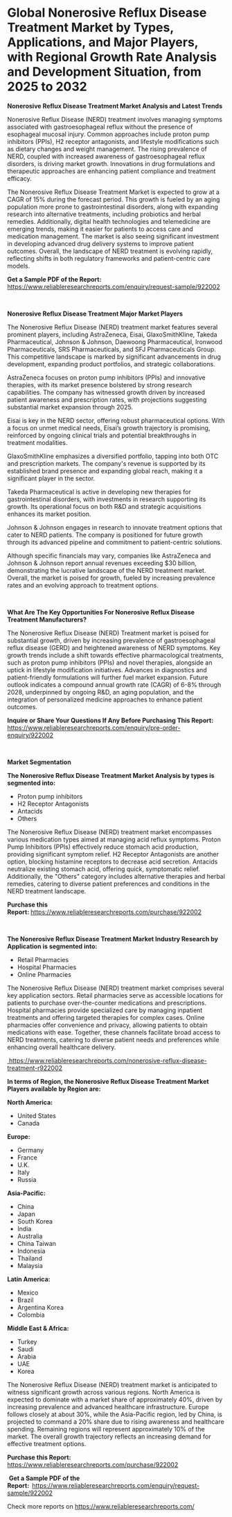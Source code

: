 <p><h1>Global Nonerosive Reflux Disease Treatment Market by Types, Applications, and Major Players, with Regional Growth Rate Analysis and Development Situation, from 2025 to 2032</h1></p><p><strong>Nonerosive Reflux Disease Treatment Market Analysis and Latest Trends</strong></p>
<p><p>Nonerosive Reflux Disease (NERD) treatment involves managing symptoms associated with gastroesophageal reflux without the presence of esophageal mucosal injury. Common approaches include proton pump inhibitors (PPIs), H2 receptor antagonists, and lifestyle modifications such as dietary changes and weight management. The rising prevalence of NERD, coupled with increased awareness of gastroesophageal reflux disorders, is driving market growth. Innovations in drug formulations and therapeutic approaches are enhancing patient compliance and treatment efficacy.</p><p>The Nonerosive Reflux Disease Treatment Market is expected to grow at a CAGR of 15% during the forecast period. This growth is fueled by an aging population more prone to gastrointestinal disorders, along with expanding research into alternative treatments, including probiotics and herbal remedies. Additionally, digital health technologies and telemedicine are emerging trends, making it easier for patients to access care and medication management. The market is also seeing significant investment in developing advanced drug delivery systems to improve patient outcomes. Overall, the landscape of NERD treatment is evolving rapidly, reflecting shifts in both regulatory frameworks and patient-centric care models.</p></p>
<p><strong>Get a Sample PDF of the Report:&nbsp;</strong> <a href="https://www.reliableresearchreports.com/enquiry/request-sample/922002?utm_campaign=3255&utm_medium=2&utm_source=Github&utm_content=ia&utm_term=07032025&utm_id=nonerosive-reflux-disease-treatment">https://www.reliableresearchreports.com/enquiry/request-sample/922002</a></p>
<p>&nbsp;</p>
<p><strong>Nonerosive Reflux Disease Treatment Major Market Players</strong></p>
<p><p>The Nonerosive Reflux Disease (NERD) treatment market features several prominent players, including AstraZeneca, Eisai, GlaxoSmithKline, Takeda Pharmaceutical, Johnson & Johnson, Daewoong Pharmaceutical, Ironwood Pharmaceuticals, SRS Pharmaceuticals, and SFJ Pharmaceuticals Group. This competitive landscape is marked by significant advancements in drug development, expanding product portfolios, and strategic collaborations.</p><p>AstraZeneca focuses on proton pump inhibitors (PPIs) and innovative therapies, with its market presence bolstered by strong research capabilities. The company has witnessed growth driven by increased patient awareness and prescription rates, with projections suggesting substantial market expansion through 2025.</p><p>Eisai is key in the NERD sector, offering robust pharmaceutical options. With a focus on unmet medical needs, Eisai’s growth trajectory is promising, reinforced by ongoing clinical trials and potential breakthroughs in treatment modalities.</p><p>GlaxoSmithKline emphasizes a diversified portfolio, tapping into both OTC and prescription markets. The company's revenue is supported by its established brand presence and expanding global reach, making it a significant player in the sector.</p><p>Takeda Pharmaceutical is active in developing new therapies for gastrointestinal disorders, with investments in research supporting its growth. Its operational focus on both R&D and strategic acquisitions enhances its market position.</p><p>Johnson & Johnson engages in research to innovate treatment options that cater to NERD patients. The company is positioned for future growth through its advanced pipeline and commitment to patient-centric solutions.</p><p>Although specific financials may vary, companies like AstraZeneca and Johnson & Johnson report annual revenues exceeding $30 billion, demonstrating the lucrative landscape of the NERD treatment market. Overall, the market is poised for growth, fueled by increasing prevalence rates and an evolving approach to treatment options.</p></p>
<p>&nbsp;</p>
<p><strong>What Are The Key Opportunities For Nonerosive Reflux Disease Treatment Manufacturers?</strong></p>
<p><p>The Nonerosive Reflux Disease (NERD) Treatment market is poised for substantial growth, driven by increasing prevalence of gastroesophageal reflux disease (GERD) and heightened awareness of NERD symptoms. Key growth trends include a shift towards effective pharmacological treatments, such as proton pump inhibitors (PPIs) and novel therapies, alongside an uptick in lifestyle modification initiatives. Advances in diagnostics and patient-friendly formulations will further fuel market expansion. Future outlook indicates a compound annual growth rate (CAGR) of 6-8% through 2028, underpinned by ongoing R&D, an aging population, and the integration of personalized medicine approaches to enhance patient outcomes.</p></p>
<p><strong>Inquire or Share Your Questions If Any Before Purchasing This Report:</strong> <a href="https://www.reliableresearchreports.com/enquiry/pre-order-enquiry/922002?utm_campaign=3255&utm_medium=2&utm_source=Github&utm_content=ia&utm_term=07032025&utm_id=nonerosive-reflux-disease-treatment">https://www.reliableresearchreports.com/enquiry/pre-order-enquiry/922002</a></p>
<p>&nbsp;</p>
<p><strong>Market Segmentation</strong></p>
<p><strong>The Nonerosive Reflux Disease Treatment Market Analysis by types is segmented into:</strong></p>
<p><ul><li>Proton pump inhibitors</li><li>H2 Receptor Antagonists</li><li>Antacids</li><li>Others</li></ul></p>
<p><p>The Nonerosive Reflux Disease (NERD) treatment market encompasses various medication types aimed at managing acid reflux symptoms. Proton Pump Inhibitors (PPIs) effectively reduce stomach acid production, providing significant symptom relief. H2 Receptor Antagonists are another option, blocking histamine receptors to decrease acid secretion. Antacids neutralize existing stomach acid, offering quick, symptomatic relief. Additionally, the "Others" category includes alternative therapies and herbal remedies, catering to diverse patient preferences and conditions in the NERD treatment landscape.</p></p>
<p><strong>Purchase this Report:&nbsp;</strong><a href="https://www.reliableresearchreports.com/purchase/922002?utm_campaign=3255&utm_medium=2&utm_source=Github&utm_content=ia&utm_term=07032025&utm_id=nonerosive-reflux-disease-treatment">https://www.reliableresearchreports.com/purchase/922002</a></p>
<p>&nbsp;</p>
<p><strong>The Nonerosive Reflux Disease Treatment Market Industry Research by Application is segmented into:</strong></p>
<p><ul><li>Retail Pharmacies</li><li>Hospital Pharmacies</li><li>Online Pharmacies</li></ul></p>
<p><p>The Nonerosive Reflux Disease (NERD) treatment market comprises several key application sectors. Retail pharmacies serve as accessible locations for patients to purchase over-the-counter medications and prescriptions. Hospital pharmacies provide specialized care by managing inpatient treatments and offering targeted therapies for complex cases. Online pharmacies offer convenience and privacy, allowing patients to obtain medications with ease. Together, these channels facilitate broad access to NERD treatments, catering to diverse patient needs and preferences while enhancing overall healthcare delivery.</p></p>
<p><a href="https://www.reliableresearchreports.com/nonerosive-reflux-disease-treatment-r922002?utm_campaign=3255&utm_medium=2&utm_source=Github&utm_content=ia&utm_term=07032025&utm_id=nonerosive-reflux-disease-treatment">&nbsp;https://www.reliableresearchreports.com/nonerosive-reflux-disease-treatment-r922002</a></p>
<p><strong>In terms of Region, the Nonerosive Reflux Disease Treatment Market Players available by Region are:</strong></p>
<p>
    <p> <strong> North America: </strong>
        <ul>
            <li>United States</li>
            <li>Canada</li>
        </ul>
        </p> 
    <p> <strong> Europe: </strong>
        <ul>
            <li>Germany</li>
            <li>France</li>
            <li>U.K.</li>
            <li>Italy</li>
            <li>Russia</li>
        </ul>
        </p> 
    <p> <strong> Asia-Pacific: </strong>
        <ul>
            <li>China</li>
            <li>Japan</li>
            <li>South Korea</li>
            <li>India</li>
            <li>Australia</li>
            <li>China Taiwan</li>
            <li>Indonesia</li>
            <li>Thailand</li>
            <li>Malaysia</li>
        </ul>
        </p> 
    <p> <strong> Latin America: </strong>
        <ul>
            <li>Mexico</li>
            <li>Brazil</li>
            <li>Argentina Korea</li>
            <li>Colombia</li>
        </ul>
        </p> 
    <p> <strong> Middle East & Africa: </strong>
        <ul>
            <li>Turkey</li>
            <li>Saudi</li>
            <li>Arabia</li>
            <li>UAE</li>
            <li>Korea</li>
        </ul>
    </p>
    </p>
<p><p>The Nonerosive Reflux Disease (NERD) treatment market is anticipated to witness significant growth across various regions. North America is expected to dominate with a market share of approximately 40%, driven by increasing prevalence and advanced healthcare infrastructure. Europe follows closely at about 30%, while the Asia-Pacific region, led by China, is projected to command a 20% share due to rising awareness and healthcare spending. Remaining regions will represent approximately 10% of the market. The overall growth trajectory reflects an increasing demand for effective treatment options.</p></p>
<p><strong>Purchase this Report: </strong><a href="https://www.reliableresearchreports.com/purchase/922002?utm_campaign=3255&utm_medium=2&utm_source=Github&utm_content=ia&utm_term=07032025&utm_id=nonerosive-reflux-disease-treatment">https://www.reliableresearchreports.com/purchase/922002</a></p>
<p>&nbsp;<strong>Get a Sample PDF of the Report:&nbsp;&nbsp;</strong><a href="https://www.reliableresearchreports.com/enquiry/request-sample/922002?utm_campaign=3255&utm_medium=2&utm_source=Github&utm_content=ia&utm_term=07032025&utm_id=nonerosive-reflux-disease-treatment">https://www.reliableresearchreports.com/enquiry/request-sample/922002</a></p>
<p><strong></strong></p>
<p>Check more reports on <a href="https://www.reliableresearchreports.com/?utm_campaign=3255&utm_medium=2&utm_source=Github&utm_content=ia&utm_term=07032025&utm_id=nonerosive-reflux-disease-treatment">https://www.reliableresearchreports.com/</a></p>